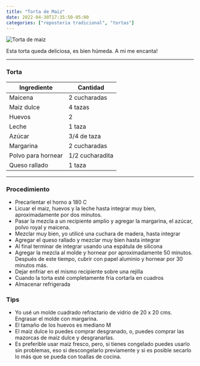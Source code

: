 ```yaml
---
title: "Torta de Maiz"
date: 2022-04-30T17:35:50-05:00
categories: ["reposteria tradicional", "tortas"]
---
```

![Torta de maiz](../../images/torta_maiz.jpg)

Esta torta queda deliciosa, es bien húmeda. A mi me encanta! 

---
### Torta

| Ingrediente | Cantidad |
| ----------- | ----------- |
| Maicena | 2 cucharadas |
| Maiz dulce | 4 tazas |
| Huevos | 2 |
| Leche | 1 taza|
| Azúcar | 3/4 de taza |
| Margarina | 2 cucharadas |
| Polvo para hornear | 1/2 cucharadita |
| Queso rallado | 1 taza |

___

### Procedimiento 
- Precarlentar el horno a 180 C
- Licuar el maiz, huevos y la leche hasta integrar muy bien, aproximadamente por dos minutos.
- Pasar la mezcla a un recipiente amplio y agregar la margarina, el azúcar, polvo royal y maicena.
- Mezclar muy bien, yo utilicé una cuchara de madera, hasta integrar
- Agregar el queso rallado y mezclar muy bien hasta integrar 
- Al final terminar de integrar usando una espátula de silicona
- Agregar la mezcla al molde y hornear por aproximadamente 50 minutos. Después de este tiempo, cubrir con papel aluminio y hornear por 30 minutos más.
- Dejar enfriar en el mismo recipiente sobre una rejilla
- Cuando la torta esté completamente fria cortarla en cuadros
- Almacenar refrigerada
  
### Tips
- Yo usé un molde cuadrado refractario de vidrio de 20 x 20 cms. Engrasar el molde con margarina.
- El tamaño de los huevos es mediano M
- El maiz dulce lo puedes comprar desgranado, o, puedes comprar las mazorcas de maiz dulce y desgranarlas.
- Es preferible usar maiz fresco, pero, si tienes congelado puedes usarlo sin problemas, eso si descongelarlo previamente y si es posible secarlo lo más que se pueda con toallas de cocina.
